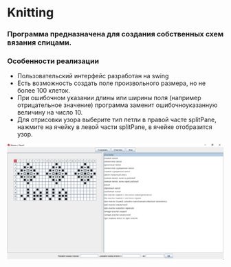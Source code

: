 #                                           Knitting

### Программа предназначена для создания собственных схем вязания спицами.

### Особенности реализации

- Пользовательский интерфейс разработан на swing
- Есть возможность создать поле произвольного размера, но не более 100 клеток.
- При ошибочном указании длины или ширины поля (например отрицательное значение) программа заменит ошибочноуказанную величину на число 10.
- Для отрисовки узора выберите тип петли в правой часте splitPane, нажмите на ячейку в левой части splitPane, в ячейке отобразится узор.

![Экранная форма №1 - пример работы](pic\Knitting_form1.png)